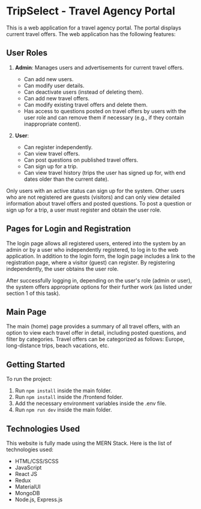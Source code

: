 # TripSelect - Travel Agency Portal

This is a web application for a travel agency portal. The portal displays current travel offers. The web application has the following features:

## User Roles

1. **Admin**: Manages users and advertisements for current travel offers.
   - Can add new users.
   - Can modify user details.
   - Can deactivate users (instead of deleting them).
   - Can add new travel offers.
   - Can modify existing travel offers and delete them.
   - Has access to questions posted on travel offers by users with the user role and can remove them if necessary (e.g., if they contain inappropriate content).

2. **User**:
   - Can register independently.
   - Can view travel offers.
   - Can post questions on published travel offers.
   - Can sign up for a trip.
   - Can view travel history (trips the user has signed up for, with end dates older than the current date).

Only users with an active status can sign up for the system. Other users who are not registered are guests (visitors) and can only view detailed information about travel offers and posted questions. To post a question or sign up for a trip, a user must register and obtain the user role.

## Pages for Login and Registration

The login page allows all registered users, entered into the system by an admin or by a user who independently registered, to log in to the web application. In addition to the login form, the login page includes a link to the registration page, where a visitor (guest) can register. By registering independently, the user obtains the user role.

After successfully logging in, depending on the user's role (admin or user), the system offers appropriate options for their further work (as listed under section 1 of this task).

## Main Page

The main (home) page provides a summary of all travel offers, with an option to view each travel offer in detail, including posted questions, and filter by categories. Travel offers can be categorized as follows: Europe, long-distance trips, beach vacations, etc.

## Getting Started

To run the project:

1. Run `npm install` inside the main folder.
2. Run `npm install` inside the /frontend folder.
3. Add the necessary environment variables inside the .env file.
4. Run `npm run dev` inside the main folder.

## Technologies Used

This website is fully made using the MERN Stack. Here is the list of technologies used:

- HTML/CSS/SCSS
- JavaScript
- React JS
- Redux
- MaterialUI
- MongoDB
- Node.js, Express.js